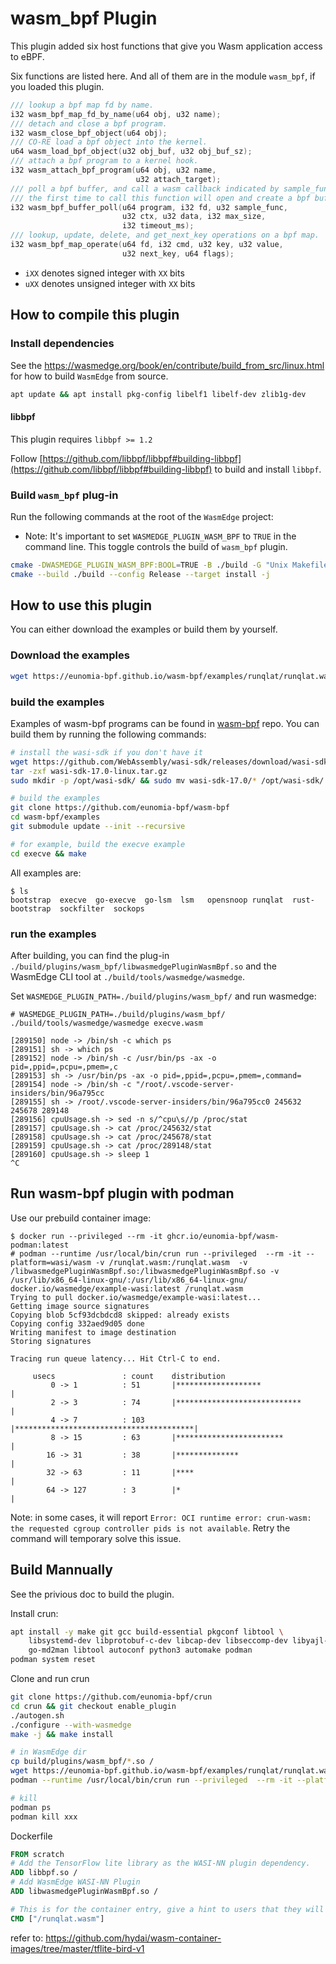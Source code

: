 # wasm_bpf Plugin

This plugin added six host functions that give you Wasm application access to eBPF.

Six functions are listed here. And all of them are in the module `wasm_bpf`, if you loaded this plugin.

```c
/// lookup a bpf map fd by name.
i32 wasm_bpf_map_fd_by_name(u64 obj, u32 name);
/// detach and close a bpf program.
i32 wasm_close_bpf_object(u64 obj);
/// CO-RE load a bpf object into the kernel.
u64 wasm_load_bpf_object(u32 obj_buf, u32 obj_buf_sz);
/// attach a bpf program to a kernel hook.
i32 wasm_attach_bpf_program(u64 obj, u32 name,
                            u32 attach_target);
/// poll a bpf buffer, and call a wasm callback indicated by sample_func.
/// the first time to call this function will open and create a bpf buffer.
i32 wasm_bpf_buffer_poll(u64 program, i32 fd, u32 sample_func,
                         u32 ctx, u32 data, i32 max_size,
                         i32 timeout_ms);
/// lookup, update, delete, and get_next_key operations on a bpf map.
i32 wasm_bpf_map_operate(u64 fd, i32 cmd, u32 key, u32 value,
                         u32 next_key, u64 flags);
```

- `iXX` denotes signed integer with `XX` bits
- `uXX` denotes unsigned integer with `XX` bits

## How to compile this plugin

### Install dependencies

See the <https://wasmedge.org/book/en/contribute/build_from_src/linux.html> for how to build `WasmEdge` from source.

```sh
apt update && apt install pkg-config libelf1 libelf-dev zlib1g-dev
```

#### libbpf

This plugin requires `libbpf >= 1.2`

Follow [https://github.com/libbpf/libbpf#building-libbpf](https://github.com/libbpf/libbpf#building-libbpf) to build and install `libbpf`.

### Build `wasm_bpf` plug-in

Run the following commands at the root of the `WasmEdge` project:

- Note: It's important to set `WASMEDGE_PLUGIN_WASM_BPF` to `TRUE` in the command line. This toggle controls the build of `wasm_bpf` plugin.

```sh
cmake -DWASMEDGE_PLUGIN_WASM_BPF:BOOL=TRUE -B ./build -G "Unix Makefiles" -DWASMEDGE_LINK_PLUGINS_STATIC=true
cmake --build ./build --config Release --target install -j
```

## How to use this plugin

You can either download the examples or build them by yourself.

### Download the examples

```sh
wget https://eunomia-bpf.github.io/wasm-bpf/examples/runqlat/runqlat.wasm
```

### build the examples

Examples of wasm-bpf programs can be found in [wasm-bpf](https://github.com/eunomia-bpf/wasm-bpf/tree/main/examples) repo. You can build them by running the following commands:

```sh
# install the wasi-sdk if you don't have it
wget https://github.com/WebAssembly/wasi-sdk/releases/download/wasi-sdk-17/wasi-sdk-17.0-linux.tar.gz
tar -zxf wasi-sdk-17.0-linux.tar.gz
sudo mkdir -p /opt/wasi-sdk/ && sudo mv wasi-sdk-17.0/* /opt/wasi-sdk/

# build the examples
git clone https://github.com/eunomia-bpf/wasm-bpf
cd wasm-bpf/examples
git submodule update --init --recursive

# for example, build the execve example
cd execve && make
```

All examples are:

```console
$ ls
bootstrap  execve  go-execve  go-lsm  lsm   opensnoop runqlat  rust-bootstrap  sockfilter  sockops
```

### run the examples

After building, you can find the plug-in `./build/plugins/wasm_bpf/libwasmedgePluginWasmBpf.so` and the WasmEdge CLI tool at `./build/tools/wasmedge/wasmedge`.

Set `WASMEDGE_PLUGIN_PATH=./build/plugins/wasm_bpf/` and run wasmedge:

```console
# WASMEDGE_PLUGIN_PATH=./build/plugins/wasm_bpf/ ./build/tools/wasmedge/wasmedge execve.wasm 

[289150] node -> /bin/sh -c which ps 
[289151] sh -> which ps 
[289152] node -> /bin/sh -c /usr/bin/ps -ax -o pid=,ppid=,pcpu=,pmem=,c 
[289153] sh -> /usr/bin/ps -ax -o pid=,ppid=,pcpu=,pmem=,command= 
[289154] node -> /bin/sh -c "/root/.vscode-server-insiders/bin/96a795cc 
[289155] sh -> /root/.vscode-server-insiders/bin/96a795cc0 245632 245678 289148 
[289156] cpuUsage.sh -> sed -n s/^cpu\s//p /proc/stat 
[289157] cpuUsage.sh -> cat /proc/245632/stat 
[289158] cpuUsage.sh -> cat /proc/245678/stat 
[289159] cpuUsage.sh -> cat /proc/289148/stat 
[289160] cpuUsage.sh -> sleep 1 
^C
```

## Run wasm-bpf plugin with podman

Use our prebuild container image:

```console
$ docker run --privileged --rm -it ghcr.io/eunomia-bpf/wasm-podman:latest
# podman --runtime /usr/local/bin/crun run --privileged  --rm -it --platform=wasi/wasm -v /runqlat.wasm:/runqlat.wasm  -v /libwasmedgePluginWasmBpf.so:/libwasmedgePluginWasmBpf.so -v /usr/lib/x86_64-linux-gnu/:/usr/lib/x86_64-linux-gnu/ docker.io/wasmedge/example-wasi:latest /runqlat.wasm
Trying to pull docker.io/wasmedge/example-wasi:latest...
Getting image source signatures
Copying blob 5cf93dcbdcd8 skipped: already exists  
Copying config 332aed9d05 done  
Writing manifest to image destination
Storing signatures

Tracing run queue latency... Hit Ctrl-C to end.

     usecs               : count    distribution
         0 -> 1          : 51       |*******************                     |
         2 -> 3          : 74       |****************************            |
         4 -> 7          : 103      |****************************************|
         8 -> 15         : 63       |************************                |
        16 -> 31         : 38       |**************                          |
        32 -> 63         : 11       |****                                    |
        64 -> 127        : 3        |*                                       |
```

Note: in some cases, it will report `Error: OCI runtime error: crun-wasm: the requested cgroup controller pids is not available`. Retry the command will temporary solve this issue.

## Build Mannually

See the privious doc to build the plugin.

Install crun:

```sh
apt install -y make git gcc build-essential pkgconf libtool \
    libsystemd-dev libprotobuf-c-dev libcap-dev libseccomp-dev libyajl-dev \
    go-md2man libtool autoconf python3 automake podman
podman system reset
```

Clone and run crun

```sh
git clone https://github.com/eunomia-bpf/crun
cd crun && git checkout enable_plugin
./autogen.sh
./configure --with-wasmedge
make -j && make install

# in WasmEdge dir
cp build/plugins/wasm_bpf/*.so /
wget https://eunomia-bpf.github.io/wasm-bpf/examples/runqlat/runqlat.wasm
podman --runtime /usr/local/bin/crun run --privileged  --rm -it --platform=wasi/wasm -v /runqlat.wasm:/runqlat.wasm  -v /libwasmedgePluginWasmBpf.so:/libwasmedgePluginWasmBpf.so -v /libbpf.so:/libbpf.so -v /usr/lib/x86_64-linux-gnu/:/usr/lib/x86_64-linux-gnu/ docker.io/wasmedge/example-wasi:latest /runqlat.wasm

# kill
podman ps
podman kill xxx 
```

Dockerfile

```Dockerfile
FROM scratch
# Add the TensorFlow lite library as the WASI-NN plugin dependency.
ADD libbpf.so /
# Add WasmEdge WASI-NN Plugin
ADD libwasmedgePluginWasmBpf.so /

# This is for the container entry, give a hint to users that they will need to spec>
CMD ["/runqlat.wasm"]  
```

refer to: <https://github.com/hydai/wasm-container-images/tree/master/tflite-bird-v1>
